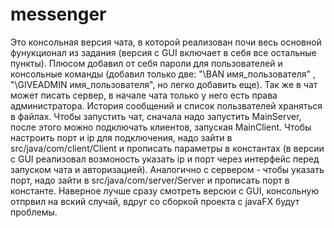 # messenger
Это консольная версия чата, в которой реализован почи весь основной фунукционал из задания (версия с GUI включает в себя все остальные пункты). Плюсом добавил от себя пароли для пользователей и консольные команды (добавил только две: "\BAN имя_пользователя" , "\GIVEADMIN имя_пользователя", но легко добавить еще). Так же в чат может писать сервер, в начале чата только у него есть права администратора. История сообщений и список пользвателей храняться в файлах. Чтобы запустить чат, сначала надо запустить MainServer, после этого можно подключать клиентов, запуская MainClient. Чтобы настроить порт и ip для подключения, надо зайти в src/java/com/client/Client и прописать  параметры в константах (в версии с GUI реализовал возмоность указать ip и порт через интерфейс перед запуском чата и авторизацией). Аналогично с сервером - чтобы указать порт, надо зайти в  src/java/com/server/Server и прописать порт в константе. Наверное лучше сразу смотреть версюи с GUI, консольную отпрвил на вский случай, вдруг со сборкой проекта с javaFX будут проблемы.
